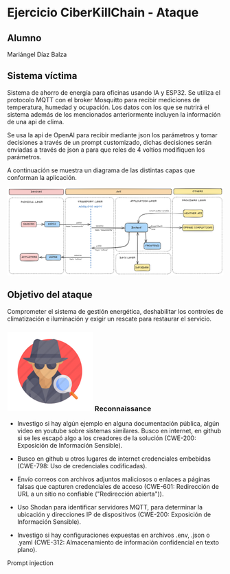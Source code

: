 # Ejercicio CiberKillChain - Ataque

## Alumno

Mariángel Díaz Balza

## Sistema víctima

Sistema de ahorro de energía para oficinas usando IA y ESP32. Se utiliza el protocolo MQTT con el broker Mosquitto para recibir mediciones de temperatura, humedad y ocupación. Los datos con los que se nutrirá el sistema además de los mencionados anteriormente incluyen la información de una api de clima.

Se usa la api de OpenAI para recibir mediante json los parámetros y tomar decisiones a través de un prompt customizado, dichas decisiones serán enviadas a través de json a para que reles de 4 voltios modifiquen los parámetros.

A continuación se muestra un diagrama de las distintas capas que conforman la aplicación.

<img src="/CIBS/ejercicio_1_ciberkillchain_ataque/imagenes/diagramaTF.png">

## Objetivo del ataque

Comprometer el sistema de gestión energética, deshabilitar los controles de climatización e iluminación y exigir un rescate para restaurar el servicio.

### <img src="/CIBS/ejercicio_1_ciberkillchain_ataque/imagenes/reconnaissance.png"> Reconnaissance


- Investigo si hay algún ejemplo en alguna documentación pública, algún video en youtube sobre sistemas similares. Busco en internet, en github si se les escapó algo a los creadores de la solución (CWE-200: Exposición de Información Sensible).

- Busco en github u otros lugares de internet credenciales embebidas (CWE-798: Uso de credenciales codificadas).

- Envío correos con archivos adjuntos maliciosos o enlaces a páginas falsas que capturen credenciales de acceso (CWE-601: Redirección de URL a un sitio no confiable ("Redirección abierta")).

- Uso Shodan para identificar servidores MQTT, para determinar la ubicación y direcciones IP de dispositivos (CWE-200: Exposición de Información Sensible).

- Investigo si hay configuraciones expuestas en archivos .env, .json o .yaml (CWE-312: Almacenamiento de información confidencial en texto plano).

Prompt injection


